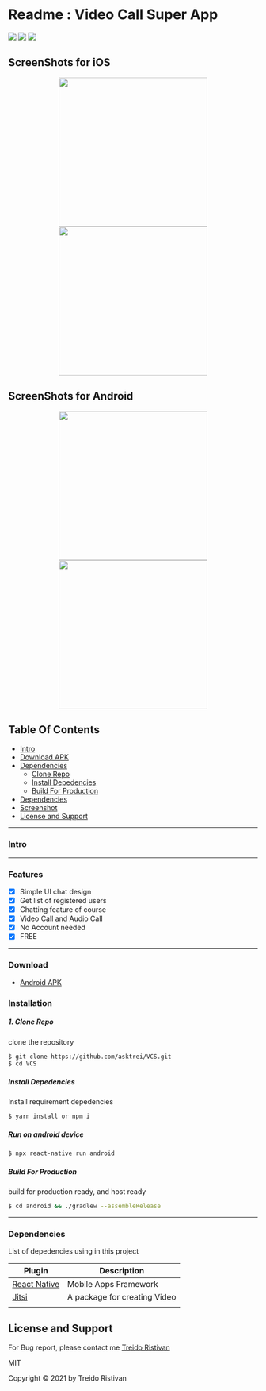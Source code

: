 # Readme : Video Call Super App

![](https://img.shields.io/badge/Dependencies-React--Native-green.svg)
![](https://img.shields.io/badge/Jitsi%20Meet-react--native--jitsi--meet-blue.svg)
![](https://img.shields.io/badge/Lottie-React--Native--lottie-red.svg)


<!-- [![Build Status](https://travis-ci.org/joemccann/dillinger.svg?branch=master)](https://travis-ci.org/joemccann/dillinger)
[![Code](https://camo.githubusercontent.com/65f7d034f575d55d73f27883473847130e1ead2e/68747470733a2f2f696d672e736869656c64732e696f2f62616467652f436f64652532305374796c652d5374616e646172642d79656c6c6f772e737667)](https://standardjs.com) -->

## ScreenShots for iOS

<div align="center">
    <img width="300" margin="10px" src="https://i.postimg.cc/g0BDnTnz/Screen-Shot-2021-03-23-at-17-20-31.png">
    <img width="300" margin="10px" src="https://i.postimg.cc/63kfh4rF/Screen-Shot-2021-03-23-at-17-20-59.png">
</div>

## ScreenShots for Android

<div align="center">
    <img width="300" margin="10px" src="https://i.postimg.cc/Wz06YpSz/Screen-Shot-2021-03-23-at-17-22-29.png">
    <img width="300" margin="10px" src="https://i.postimg.cc/nzj17GDv/Screen-Shot-2021-03-23-at-17-22-51.png">
</div>

## Table Of Contents

- [Intro](#Intro)
- [Download APK](#Download)
- [Dependencies](#Dependencies)
  - [Clone Repo](#Clone-Repo)
  - [Install Depedencies](#Install-Depedencies)
  - [Build For Production](#Build-For-Production)
- [Dependencies](#Dependencies)
- [Screenshot](#Screenshot)
- [License and Support](#License-and-Support)

---

### Intro

---

### Features

- [x] Simple UI chat design
- [x] Get list of registered users
- [x] Chatting feature of course
- [x] Video Call and Audio Call
- [x] No Account needed
- [x] FREE

---

### Download

- [Android APK](https://drive.google.com/file/d/10dXgq_MQTzoThb_alJD32WHXjvQahguB/view?usp=sharing)

### Installation

##### 1. Clone Repo

clone the repository

```sh
$ git clone https://github.com/asktrei/VCS.git
$ cd VCS
```

##### Install Depedencies

Install requirement depedencies

```sh
$ yarn install or npm i
```

##### Run on android device

```sh
$ npx react-native run android
```

<!-- ##### Run on ios device

```sh
$ react-native run ios
``` -->

##### Build For Production

build for production ready, and host ready

```sh
$ cd android && ./gradlew --assembleRelease
```

---

### Dependencies

List of depedencies using in this project

| Plugin                                                                                              | Description                                                                                                     |
| --------------------------------------------------------------------------------------------------- | --------------------------------------------------------------------------------------------------------------- |
| [React Native](https://facebook.github.io/react-native/)                                            | Mobile Apps Framework                                                                                           |
| [Jitsi](https://github.com/skrafft/react-native-jitsi-meet)                                | A package for creating Video                                                                                |
                |


## License and Support

For Bug report, please contact me
[Treido Ristivan](https://github.com/asktrei 'Treido Ristivan')

MIT

Copyright © 2021 by Treido Ristivan
